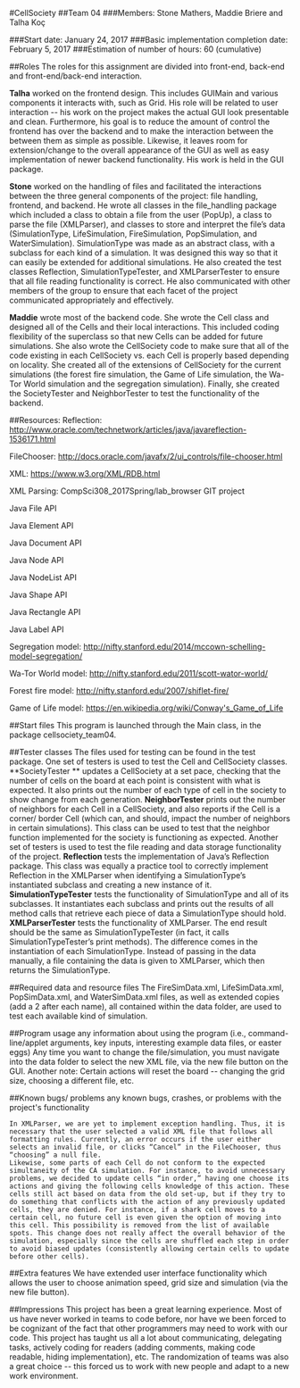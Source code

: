 #CellSociety
##Team 04
###Members: Stone Mathers, Maddie Briere and Talha Koç

###Start date: January 24, 2017
###Basic implementation completion date: February 5, 2017
###Estimation of number of hours: 60 (cumulative)

##Roles
The roles for this assignment are divided into front-end, back-end and front-end/back-end interaction.

**Talha** worked on the frontend design. This includes GUIMain and various components it interacts with, such as Grid. His role will be related to user interaction -- his work on the project makes the actual GUI look presentable and clean. Furthermore, his goal is to reduce the amount of control the frontend has over the backend and to make the interaction between the between them as simple as possible. Likewise, it leaves room for extension/change to the overall appearance of the GUI as well as easy implementation of newer backend functionality. His work is held in the GUI package.

**Stone** worked on the handling of files and facilitated the interactions between the three general components of the project: file handling, frontend, and backend. He wrote all classes in the file_handling package which included a class to obtain a file from the user (PopUp), a class to parse the file (XMLParser), and classes to store and interpret the file’s data (SimulationType, LifeSimulation, FireSimulation, PopSimulation, and WaterSimulation). SimulationType was made as an abstract class, with a subclass for each kind of a simulation. It was designed this way so that it can easily be extended for additional simulations. He also created the test classes Reflection, SimulationTypeTester, and XMLParserTester to ensure that all file reading functionality is correct. He also communicated with other members of the group to ensure that each facet of the project communicated appropriately and effectively.

**Maddie** wrote most of the backend code. She wrote the Cell class and designed all of the Cells and their local interactions. This included coding flexibility of the superclass so that new Cells can be added for future simulations. She also wrote the CellSociety code to make sure that all of the code existing in each CellSociety vs. each Cell is properly based depending on locality. She created all of the extensions of CellSociety for the current simulations (the forest fire simulation, the Game of Life simulation, the Wa-Tor World simulation and the segregation simulation). Finally, she created the SocietyTester and NeighborTester to test the functionality of the backend. 



##Resources:
Reflection: http://www.oracle.com/technetwork/articles/java/javareflection-1536171.html

FileChooser: http://docs.oracle.com/javafx/2/ui_controls/file-chooser.html

XML: https://www.w3.org/XML/RDB.html

XML Parsing: CompSci308_2017Spring/lab_browser GIT project

Java File API

Java Element API

Java Document API

Java Node API

Java NodeList API

Java Shape API

Java Rectangle API

Java Label API

Segregation model: http://nifty.stanford.edu/2014/mccown-schelling-model-segregation/

Wa-Tor World model: http://nifty.stanford.edu/2011/scott-wator-world/

Forest fire model: http://nifty.stanford.edu/2007/shiflet-fire/

Game of Life model: https://en.wikipedia.org/wiki/Conway's_Game_of_Life

##Start files
This program is launched through the Main class, in the package cellsociety_team04.

##Tester classes
The files used for testing can be found in the test package. One set of testers is used to test the Cell and CellSociety classes. 
**SocietyTester ** updates a CellSociety at a set pace, checking that the number of cells on the board at each point is consistent with what is expected. It also prints out the number of each type of cell in the society to show change from each generation. 
**NeighborTester** prints out the number of neighbors for each Cell in a CellSociety, and also reports if the Cell is a corner/ border Cell (which can, and should, impact the number of neighbors in certain simulations). This class can be used to test that the neighbor function implemented for the society is functioning as expected.
Another set of testers is used to test the file reading and data storage functionality of the project.
**Reflection** tests the implementation of Java’s Reflection package. This class was equally a practice tool to correctly implement Reflection in the XMLParser when identifying a SimulationType’s instantiated subclass and creating a new instance of it.
**SimulationTypeTester** tests the functionality of SimulationType and all of its subclasses. It instantiates each subclass and prints out the results of all method calls that retrieve each piece of data a SimulationType should hold.
**XMLParserTester** tests the functionality of XMLParser. The end result should be the same as SimulationTypeTester (in fact, it calls SimulationTypeTester’s print methods). The difference comes in the instantiation of each SimulationType. Instead of passing in the data manually, a file containing the data is given to XMLParser, which then returns the SimulationType.

##Required data and resource files
	The FireSimData.xml, LifeSimData.xml, PopSimData.xml, and WaterSimData.xml files, as well as extended copies (add a 2 after each name), all contained within the data folder, are used to test each available kind of simulation.

##Program usage
any information about using the program (i.e., command-line/applet arguments, key inputs, interesting example data files, or easter eggs)
Any time you want to change the file/simulation, you must navigate into the data folder to select the new XML file, via the new file button on the GUI.
	Another note: Certain actions will reset the board -- changing the grid size, choosing a different file, etc. 

##Known bugs/ problems
any known bugs, crashes, or problems with the project's functionality

	In XMLParser, we are yet to implement exception handling. Thus, it is necessary that the user selected a valid XML file that follows all formatting rules. Currently, an error occurs if the user either selects an invalid file, or clicks “Cancel” in the FileChooser, thus “choosing” a null file.
	Likewise, some parts of each Cell do not conform to the expected simultaneity of the CA simulation. For instance, to avoid unnecessary problems, we decided to update cells “in order,” having one choose its actions and giving the following cells knowledge of this action. These cells still act based on data from the old set-up, but if they try to do something that conflicts with the action of any previously updated cells, they are denied. For instance, if a shark cell moves to a certain cell, no future cell is even given the option of moving into this cell. This possibility is removed from the list of available spots. This change does not really affect the overall behavior of the simulation, especially since the cells are shuffled each step in order to avoid biased updates (consistently allowing certain cells to update before other cells).

##Extra features
We have extended user interface functionality which allows the user to choose animation speed, grid size and simulation (via the new file button). 

##Impressions
This project has been a great learning experience. Most of us have never worked in teams to code before, nor have we been forced to be cognizant of the fact that other programmers may need to work with our code. This project has taught us all a lot about communicating, delegating tasks, actively coding for readers (adding comments, making code readable, hiding implementation), etc. The randomization of teams was also a great choice -- this forced us to work with new people and adapt to a new work environment.

